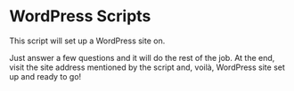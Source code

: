 # WordPress Scripts

This script will set up a WordPress site on.

Just answer a few questions and it will do the rest of the job. At the end, visit the site address mentioned by the script and, voilà, WordPress site set up and ready to go!